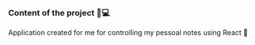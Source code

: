 ### Content of the project 🎯💻
Application created for me for controlling my pessoal notes using React 📝